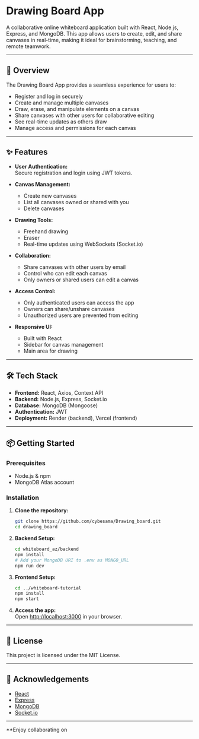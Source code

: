 # Drawing Board App

A collaborative online whiteboard application built with React, Node.js, Express, and MongoDB. This app allows users to create, edit, and share canvases in real-time, making it ideal for brainstorming, teaching, and remote teamwork.

---

## 🚀 Overview

The Drawing Board App provides a seamless experience for users to:
- Register and log in securely
- Create and manage multiple canvases
- Draw, erase, and manipulate elements on a canvas
- Share canvases with other users for collaborative editing
- See real-time updates as others draw
- Manage access and permissions for each canvas

---

## ✨ Features

- **User Authentication:**  
  Secure registration and login using JWT tokens.

- **Canvas Management:**  
  - Create new canvases  
  - List all canvases owned or shared with you  
  - Delete canvases

- **Drawing Tools:**  
  - Freehand drawing  
  - Eraser  
  - Real-time updates using WebSockets (Socket.io)

- **Collaboration:**  
  - Share canvases with other users by email  
  - Control who can edit each canvas  
  - Only owners or shared users can edit a canvas

- **Access Control:**  
  - Only authenticated users can access the app  
  - Owners can share/unshare canvases  
  - Unauthorized users are prevented from editing

- **Responsive UI:**  
  - Built with React  
  - Sidebar for canvas management  
  - Main area for drawing

---

## 🛠️ Tech Stack

- **Frontend:** React, Axios, Context API
- **Backend:** Node.js, Express, Socket.io
- **Database:** MongoDB (Mongoose)
- **Authentication:** JWT
- **Deployment:** Render (backend), Vercel (frontend)

---

## 📦 Getting Started

### Prerequisites

- Node.js & npm
- MongoDB Atlas account

### Installation

1. **Clone the repository:**
   ```bash
   git clone https://github.com/cybesama/Drawing_board.git
   cd drawing_board
   ```

2. **Backend Setup:**
   ```bash
   cd whiteboard_az/backend
   npm install
   # Add your MongoDB URI to .env as MONGO_URL
   npm run dev
   ```

3. **Frontend Setup:**
   ```bash
   cd ../whiteboard-tutorial
   npm install
   npm start
   ```

4. **Access the app:**  
   Open [http://localhost:3000](http://localhost:3000) in your browser.

---

## 📄 License

This project is licensed under the MIT License.

---

## 🙏 Acknowledgements

- [React](https://reactjs.org/)
- [Express](https://expressjs.com/)
- [MongoDB](https://www.mongodb.com/)
- [Socket.io](https://socket.io/)

---

**Enjoy collaborating on
